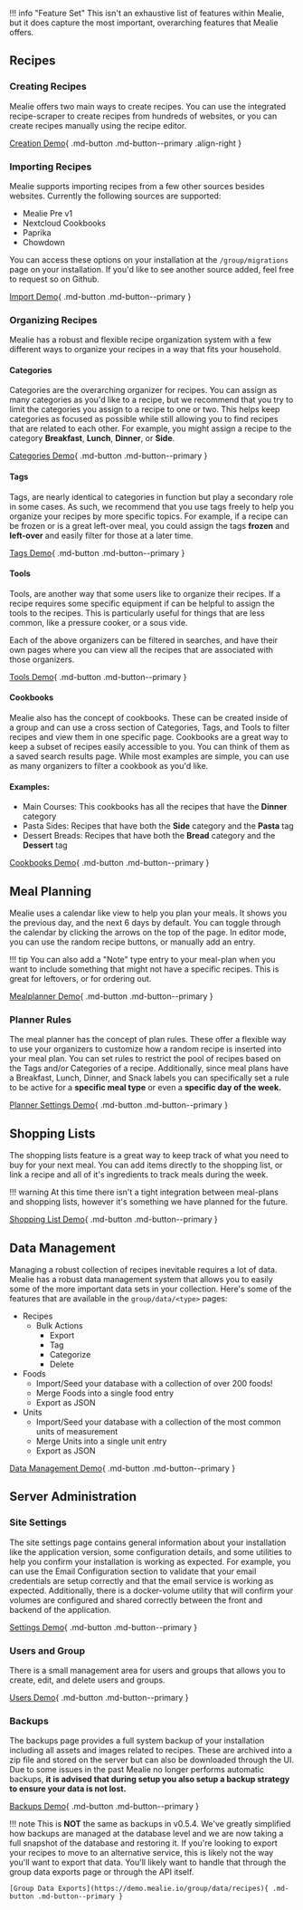 !!! info "Feature Set"
    This isn't an exhaustive list of features within Mealie, but it does capture the most important, overarching features that Mealie offers.


## Recipes

### Creating Recipes

Mealie offers two main ways to create recipes. You can use the integrated recipe-scraper to create recipes from hundreds of websites, or you can create recipes manually using the recipe editor.

[Creation Demo](https://demo.mealie.io/recipe/create/url){ .md-button .md-button--primary .align-right }

### Importing Recipes

Mealie supports importing recipes from a few other sources besides websites. Currently the following sources are supported:

- Mealie Pre v1
- Nextcloud Cookbooks
- Paprika
- Chowdown

You can access these options on your installation at the `/group/migrations` page on your installation. If you'd like to see another source added, feel free to request so on Github.


[Import Demo](https://demo.mealie.io/group/migrations){ .md-button .md-button--primary }


### Organizing Recipes

Mealie has a robust and flexible recipe organization system with a few different ways to organize your recipes in a way that fits your household.

#### Categories


Categories are the overarching organizer for recipes. You can assign as many categories as you'd like to a recipe, but we recommend that you try to limit the categories you assign to a recipe to one or two. This helps keep categories as focused as possible while still allowing you to find recipes that are related to each other. For example, you might assign a recipe to the category **Breakfast**, **Lunch**, **Dinner**, or **Side**.

[Categories Demo](https://demo.mealie.io/recipes/categories){ .md-button .md-button--primary }

#### Tags

Tags, are nearly identical to categories in function but play a secondary role in some cases. As such, we recommend that you use tags freely to help you organize your recipes by more specific topics. For example, if a recipe can be frozen or is a great left-over meal, you could assign the tags **frozen** and **left-over** and easily filter for those at a later time.

[Tags Demo](https://demo.mealie.io/recipes/tags){ .md-button .md-button--primary }

#### Tools

Tools, are another way that some users like to organize their recipes. If a recipe requires some specific equipment if can be helpful to assign the tools to the recipes. This is particularly useful for things that are less common, like a pressure cooker, or a sous vide.

Each of the above organizers can be filtered in searches, and have their own pages where you can view all the recipes that are associated with those organizers.

[Tools Demo](https://demo.mealie.io/recipes/tools){ .md-button .md-button--primary }

#### Cookbooks

Mealie also has the concept of cookbooks. These can be created inside of a group and can use a cross section of Categories, Tags, and Tools to filter recipes and view them in one specific page. Cookbooks are a great way to keep a subset of recipes easily accessible to you. You can think of them as a saved search results page. While most examples are simple, you can use as many organizers to filter a cookbook as you'd like.

#### Examples:

- Main Courses: This cookbooks has all the recipes that have the **Dinner** category
- Pasta Sides: Recipes that have both the **Side** category and the **Pasta** tag
- Dessert Breads: Recipes that have both the **Bread** category and the **Dessert** tag

[Cookbooks Demo](https://demo.mealie.io/group/cookbooks){ .md-button .md-button--primary }

## Meal Planning

Mealie uses a calendar like view to help you plan your meals. It shows you the previous day, and the next 6 days by default. You can toggle through the calendar by clicking the arrows on the top of the page. In editor mode, you can use the random recipe buttons, or manually add an entry.

!!! tip
    You can also add a "Note" type entry to your meal-plan when you want to include something that might not have a specific recipes. This is great for leftovers, or for ordering out.

[Mealplanner Demo](https://demo.mealie.io/group/mealplan/planner){ .md-button .md-button--primary }

### Planner Rules

The meal planner has the concept of plan rules. These offer a flexible way to use your organizers to customize how a random recipe is inserted into your meal plan. You can set rules to restrict the pool of recipes based on the Tags and/or Categories of a recipe. Additionally, since meal plans have a Breakfast, Lunch, Dinner, and Snack labels you can specifically set a rule to be active for a **specific meal type** or even a **specific day of the week.**

[Planner Settings Demo](https://demo.mealie.io/group/mealplan/settings){ .md-button .md-button--primary }

## Shopping Lists

The shopping lists feature is a great way to keep track of what you need to buy for your next meal. You can add items directly to the shopping list, or link a recipe and all of it's ingredients to track meals during the week.

!!! warning
    At this time there isn't a tight integration between meal-plans and shopping lists, however it's something we have planned for the future.


[Shopping List Demo](https://demo.mealie.io/shopping-lists){ .md-button .md-button--primary }


## Data Management

Managing a robust collection of recipes inevitable requires a lot of data. Mealie has a robust data management system that allows you to easily some of the more important data sets in your collection. Here's some of the features that are available in the `group/data/<type>` pages:

- Recipes
    - Bulk Actions
        - Export
        - Tag
        - Categorize
        - Delete
- Foods
    - Import/Seed your database with a collection of over 200 foods!
    - Merge Foods into a single food entry
    - Export as JSON
- Units
    - Import/Seed your database with a collection of the most common units of measurement
    - Merge Units into a single unit entry
    - Export as JSON

[Data Management Demo](https://demo.mealie.io/group/data/foods){ .md-button .md-button--primary }

## Server Administration

### Site Settings

The site settings page contains general information about your installation like the application version, some configuration details, and some utilities to help you confirm your installation is working as expected. For example, you can use the Email Configuration section to validate that your email credentials are setup correctly and that the email service is working as expected. Additionally, there is a docker-volume utility that will confirm your volumes are configured and shared correctly between the front and backend of the application.

[Settings Demo](https://demo.mealie.io/admin/site-settings){ .md-button .md-button--primary }

### Users and Group

There is a small management area for users and groups that allows you to create, edit, and delete users and groups.

[Users Demo](https://demo.mealie.io/admin/manage/users){ .md-button .md-button--primary }

### Backups

The backups page provides a full system backup of your installation including all assets and images related to recipes. These are archived into a zip file and stored on the server but can also be downloaded through the UI. Due to some issues in the past Mealie no longer performs automatic backups, **it is advised that during setup you also setup a backup strategy to ensure your data is not lost.**


[Backups Demo](https://demo.mealie.io/admin/backups){ .md-button .md-button--primary }


!!! note
    This is **NOT** the same as backups in v0.5.4. We've greatly simplified how backups are managed at the database level and we are now taking a full snapshot of the database and restoring it. If you're looking to export your recipes to move to an alternative service, this is likely not the way you'll want to export that data. You'll likely want to handle that through the group data exports page or through the API itself.

    [Group Data Exports](https://demo.mealie.io/group/data/recipes){ .md-button .md-button--primary }
